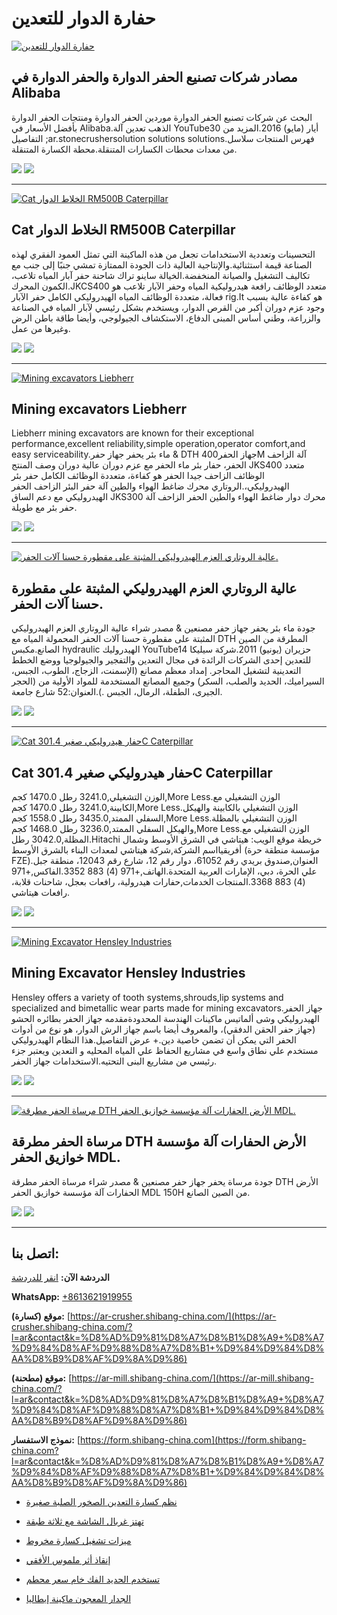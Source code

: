 # حفارة الدوار للتعدين

<a href="https://swt.shibang-china.com/?l=ar&img&k=%D8%AD%D9%81%D8%A7%D8%B1%D8%A9+%D8%A7%D9%84%D8%AF%D9%88%D8%A7%D8%B1+%D9%84%D9%84%D8%AA%D8%B9%D8%AF%D9%8A%D9%86" target="_blank">![حفارة الدوار للتعدين](http://static.shibang-china.com/all-800x300/369.jpg)</a>

## مصادر شركات تصنيع الحفر الدوارة والحفر الدوارة في Alibaba
البحث عن شركات تصنيع الحفر الدوارة موردين الحفر الدوارة ومنتجات الحفر الدوارة بأفضل الأسعار في Alibaba.الذهب تعدين آلة YouTube30 أيار (مايو) 2016.المزيد من التفاصيل ;ar.stonecrushersolution solutions solutions.فهرس المنتجات سلاسل من معدات محطات الكسارات المتنقلة.محطة الكسارة المتنقلة.


<a href="https://whatsapp.shibangsoft.com/WhatsApp.php" target="_blank" title="WhatsApp">![](http://static.shibang-china.com/icon/whatsapp.png)</a> <a href="https://swt.shibang-china.com/?l=ar&icon&k=%D8%AD%D9%81%D8%A7%D8%B1%D8%A9+%D8%A7%D9%84%D8%AF%D9%88%D8%A7%D8%B1+%D9%84%D9%84%D8%AA%D8%B9%D8%AF%D9%8A%D9%86" target="_blank">![](http://static.shibang-china.com/icon/chat-ar.png)</a>

---

<a href="https://swt.shibang-china.com/?l=ar&img&k=%D8%AD%D9%81%D8%A7%D8%B1%D8%A9+%D8%A7%D9%84%D8%AF%D9%88%D8%A7%D8%B1+%D9%84%D9%84%D8%AA%D8%B9%D8%AF%D9%8A%D9%86" target="_blank">![Cat الخلاط الدوار RM500B Caterpillar](http://static.shibang-china.com/all-800x300/52.jpg)</a>

## Cat الخلاط الدوار RM500B Caterpillar
التحسينات وتعددية الاستخدامات تجعل من هذه الماكينة التي تمثل العمود الفقري لهذه الصناعة قيمة استثنائية.والإنتاجية العالية ذات الجودة الممتازة تمشي جنبًا إلى جنب مع تكاليف التشغيل والصيانة المنخفضة.الخيالة ساينو تراك شاحنة حفر آبار المياه تلاعب، الكمون المحرك.JKCS400 متعدد الوظائف رافعة هيدروليكية المياه وحفر الآبار تلاعب هو فعالة، متعددة الوظائف المياه الهيدروليكي الكامل حفر الآبار rig.It هو كفاءة عالية بسبب وجود عزم دوران أكبر من القرص الدوار، ويستخدم بشكل رئيسي لآبار المياه في الصناعة والزراعة، وطني أساس المبنى الدفاع، الاستكشاف الجيولوجي، وأيضا طاقة باطن الرض وغيرها من عمل.


<a href="https://whatsapp.shibangsoft.com/WhatsApp.php" target="_blank" title="WhatsApp">![](http://static.shibang-china.com/icon/whatsapp.png)</a> <a href="https://swt.shibang-china.com/?l=ar&icon&k=%D8%AD%D9%81%D8%A7%D8%B1%D8%A9+%D8%A7%D9%84%D8%AF%D9%88%D8%A7%D8%B1+%D9%84%D9%84%D8%AA%D8%B9%D8%AF%D9%8A%D9%86" target="_blank">![](http://static.shibang-china.com/icon/chat-ar.png)</a>

---

<a href="https://swt.shibang-china.com/?l=ar&img&k=%D8%AD%D9%81%D8%A7%D8%B1%D8%A9+%D8%A7%D9%84%D8%AF%D9%88%D8%A7%D8%B1+%D9%84%D9%84%D8%AA%D8%B9%D8%AF%D9%8A%D9%86" target="_blank">![Mining excavators Liebherr](http://static.shibang-china.com/all-800x300/328.jpg)</a>

## Mining excavators Liebherr
Liebherr mining excavators are known for their exceptional performance,excellent reliability,simple operation,operator comfort,and easy serviceability.ماء بئر يحفر جهاز حفر &amp; DTH جهاز الحفر400M آلة الزاحف الحفر، حفار بئر ماء الحفر مع عزم دوران عالية دوران وصف المنتج JKS400 متعدد الوظائف الزاحف جيدا الحفر هو كفاءة، متعددة الوظائف الكامل حفر بئر الهيدروليكي،.الروتاري محرك ضاغط الهواء والطين آلة حفر البئر الزاحف الحفر الهيدروليكي مع دعم الساق JKS300 محرك دوار ضاغط الهواء والطين الحفر الزاحف آلة حفر بئر مع طويلة.


<a href="https://whatsapp.shibangsoft.com/WhatsApp.php" target="_blank" title="WhatsApp">![](http://static.shibang-china.com/icon/whatsapp.png)</a> <a href="https://swt.shibang-china.com/?l=ar&icon&k=%D8%AD%D9%81%D8%A7%D8%B1%D8%A9+%D8%A7%D9%84%D8%AF%D9%88%D8%A7%D8%B1+%D9%84%D9%84%D8%AA%D8%B9%D8%AF%D9%8A%D9%86" target="_blank">![](http://static.shibang-china.com/icon/chat-ar.png)</a>

---

<a href="https://swt.shibang-china.com/?l=ar&img&k=%D8%AD%D9%81%D8%A7%D8%B1%D8%A9+%D8%A7%D9%84%D8%AF%D9%88%D8%A7%D8%B1+%D9%84%D9%84%D8%AA%D8%B9%D8%AF%D9%8A%D9%86" target="_blank">![عالية الروتاري العزم الهيدروليكي المثبتة على مقطورة حسنا آلات الحفر.](http://static.shibang-china.com/all-800x300/1428.jpg)</a>

## عالية الروتاري العزم الهيدروليكي المثبتة على مقطورة حسنا آلات الحفر.
جودة ماء بئر يحفر جهاز حفر مصنعين &amp; مصدر شراء عالية الروتاري العزم الهيدروليكي المثبتة على مقطورة حسنا آلات الحفر المحمولة المياه مع DTH المطرقة من الصين الصانع.مكبس hydraulic الهيدروليك YouTube14 حزيران (يونيو) 2011.شركة سيليكا للتعدين إحدى الشركات الرائدة فى مجال التعدين والتفجير والجيولوجيا ووضع الخطط التعدينية لتشغيل المحاجر. إمداد معظم مصانع (الإسمنت، الزجاج، الطوب، الجبس، السيراميك، الحديد والصلب، السكر) وجميع المصانع المستخدمة للمواد الأولية من (الحجر الجيرى، الطفلة، الرمال، الجبس .).العنوان:52 شارع جامعة.


<a href="https://whatsapp.shibangsoft.com/WhatsApp.php" target="_blank" title="WhatsApp">![](http://static.shibang-china.com/icon/whatsapp.png)</a> <a href="https://swt.shibang-china.com/?l=ar&icon&k=%D8%AD%D9%81%D8%A7%D8%B1%D8%A9+%D8%A7%D9%84%D8%AF%D9%88%D8%A7%D8%B1+%D9%84%D9%84%D8%AA%D8%B9%D8%AF%D9%8A%D9%86" target="_blank">![](http://static.shibang-china.com/icon/chat-ar.png)</a>

---

<a href="https://swt.shibang-china.com/?l=ar&img&k=%D8%AD%D9%81%D8%A7%D8%B1%D8%A9+%D8%A7%D9%84%D8%AF%D9%88%D8%A7%D8%B1+%D9%84%D9%84%D8%AA%D8%B9%D8%AF%D9%8A%D9%86" target="_blank">![Cat حفار هيدروليكي صغير 301.4C Caterpillar](http://static.shibang-china.com/all-800x300/388.jpg)</a>

## Cat حفار هيدروليكي صغير 301.4C Caterpillar
الوزن التشغيلي,3241.0 رطل 1470.0 كجم,More Less.الوزن التشغيلي مع الكابينة,3241.0 رطل 1470.0 كجم,More Less.الوزن التشغيلي بالكابينة والهيكل السفلي الممتد,3435.0 رطل 1558.0 كجم,More Less.الوزن التشغيلي بالمظلة والهيكل السفلي الممتد,3236.0 رطل 1468.0 كجم,More Less.الوزن التشغيلي مع المظلة,3042.0 رطل.Hitachi خريطة موقع الويب: هيتاشي في الشرق الأوسط وشمال أفريقيااسم الشركة,شركة هيتاشي لمعدات البناء بالشرق الأوسط (مؤسسة منطقة حرة FZE).العنوان,صندوق بريدي رقم 61052، دوار رقم 12، شارع رقم 12043، منطقة جبل علي الحرة، دبي، الإمارات العربية المتحدة.الهاتف,+971 (4) 883 3352.الفاكس,+971 (4) 883 3368.المنتجات الخدمات,حفارات هيدرولية، رافعات بعجل، شاحنات قلابة، رافعات هيتاشي.


<a href="https://whatsapp.shibangsoft.com/WhatsApp.php" target="_blank" title="WhatsApp">![](http://static.shibang-china.com/icon/whatsapp.png)</a> <a href="https://swt.shibang-china.com/?l=ar&icon&k=%D8%AD%D9%81%D8%A7%D8%B1%D8%A9+%D8%A7%D9%84%D8%AF%D9%88%D8%A7%D8%B1+%D9%84%D9%84%D8%AA%D8%B9%D8%AF%D9%8A%D9%86" target="_blank">![](http://static.shibang-china.com/icon/chat-ar.png)</a>

---

<a href="https://swt.shibang-china.com/?l=ar&img&k=%D8%AD%D9%81%D8%A7%D8%B1%D8%A9+%D8%A7%D9%84%D8%AF%D9%88%D8%A7%D8%B1+%D9%84%D9%84%D8%AA%D8%B9%D8%AF%D9%8A%D9%86" target="_blank">![Mining Excavator Hensley Industries](http://static.shibang-china.com/all-800x300/1253.jpg)</a>

## Mining Excavator Hensley Industries
Hensley offers a variety of tooth systems,shrouds,lip systems and specialized and bimetallic wear parts made for mining excavators.جهاز الحفر الهيدروليكي وشى ألماتيس ماكينات الهندسة المحدودةمقدمه جهاز الحفر بطائره الحشو (جهاز حفر الحقن الدفقي)، والمعروف أيضا باسم جهاز الرش الدوار، هو نوع من أدوات الحفر التي يمكن أن تضمن خاصية دين.+ عرض التفاصيل.هذا النظام الهيدروليكي مستخدم علي نطاق واسع في مشاريع الحفاظ علي المياه المحليه و التعدين ويعتبر جزء رئيسي من مشاريع البنى التحتيه.الاستخدامات جهاز الحفر.


<a href="https://whatsapp.shibangsoft.com/WhatsApp.php" target="_blank" title="WhatsApp">![](http://static.shibang-china.com/icon/whatsapp.png)</a> <a href="https://swt.shibang-china.com/?l=ar&icon&k=%D8%AD%D9%81%D8%A7%D8%B1%D8%A9+%D8%A7%D9%84%D8%AF%D9%88%D8%A7%D8%B1+%D9%84%D9%84%D8%AA%D8%B9%D8%AF%D9%8A%D9%86" target="_blank">![](http://static.shibang-china.com/icon/chat-ar.png)</a>

---

<a href="https://swt.shibang-china.com/?l=ar&img&k=%D8%AD%D9%81%D8%A7%D8%B1%D8%A9+%D8%A7%D9%84%D8%AF%D9%88%D8%A7%D8%B1+%D9%84%D9%84%D8%AA%D8%B9%D8%AF%D9%8A%D9%86" target="_blank">![مرساة الحفر مطرقة DTH الأرض الحفارات آلة مؤسسة خوازيق الحفر MDL.](http://static.shibang-china.com/all-800x300/1400.jpg)</a>

## مرساة الحفر مطرقة DTH الأرض الحفارات آلة مؤسسة خوازيق الحفر MDL.
جودة مرساة يحفر جهاز حفر مصنعين &amp; مصدر شراء مرساة الحفر مطرقة DTH الأرض الحفارات آلة مؤسسة خوازيق الحفر MDL 150H من الصين الصانع.

<a href="https://whatsapp.shibangsoft.com/WhatsApp.php" target="_blank" title="WhatsApp">![](http://static.shibang-china.com/icon/whatsapp.png)</a> <a href="https://swt.shibang-china.com/?l=ar&icon&k=%D8%AD%D9%81%D8%A7%D8%B1%D8%A9+%D8%A7%D9%84%D8%AF%D9%88%D8%A7%D8%B1+%D9%84%D9%84%D8%AA%D8%B9%D8%AF%D9%8A%D9%86" target="_blank">![](http://static.shibang-china.com/icon/chat-ar.png)</a>

---
## اتصل بنا:

**الدردشة الآن:** [انقر للدردشة](https://swt.shibang-china.com?l=ar&contact&k=%D8%AD%D9%81%D8%A7%D8%B1%D8%A9+%D8%A7%D9%84%D8%AF%D9%88%D8%A7%D8%B1+%D9%84%D9%84%D8%AA%D8%B9%D8%AF%D9%8A%D9%86)

**WhatsApp:**  [+8613621919955](https://whatsapp.shibangsoft.com/WhatsApp.php)

**موقع (كسارة):** [https://ar-crusher.shibang-china.com/](https://ar-crusher.shibang-china.com/?l=ar&contact&k=%D8%AD%D9%81%D8%A7%D8%B1%D8%A9+%D8%A7%D9%84%D8%AF%D9%88%D8%A7%D8%B1+%D9%84%D9%84%D8%AA%D8%B9%D8%AF%D9%8A%D9%86)

**موقع (مطحنة):** [https://ar-mill.shibang-china.com/](https://ar-mill.shibang-china.com/?l=ar&contact&k=%D8%AD%D9%81%D8%A7%D8%B1%D8%A9+%D8%A7%D9%84%D8%AF%D9%88%D8%A7%D8%B1+%D9%84%D9%84%D8%AA%D8%B9%D8%AF%D9%8A%D9%86)

**نموذج الاستفسار:** [https://form.shibang-china.com](https://form.shibang-china.com?l=ar&contact&k=%D8%AD%D9%81%D8%A7%D8%B1%D8%A9+%D8%A7%D9%84%D8%AF%D9%88%D8%A7%D8%B1+%D9%84%D9%84%D8%AA%D8%B9%D8%AF%D9%8A%D9%86)

* [نظم كسارة التعدين الصخور الصلبة صغيرة](../28/%D9%86%D8%B8%D9%85%20%D9%83%D8%B3%D8%A7%D8%B1%D8%A9%20%D8%A7%D9%84%D8%AA%D8%B9%D8%AF%D9%8A%D9%86%20%D8%A7%D9%84%D8%B5%D8%AE%D9%88%D8%B1%20%D8%A7%D9%84%D8%B5%D9%84%D8%A8%D8%A9%20%D8%B5%D8%BA%D9%8A%D8%B1%D8%A9.md)

* [تهتز غربال الشاشة مع ثلاثة طبقة](../28/%D8%AA%D9%87%D8%AA%D8%B2%20%D8%BA%D8%B1%D8%A8%D8%A7%D9%84%20%D8%A7%D9%84%D8%B4%D8%A7%D8%B4%D8%A9%20%D9%85%D8%B9%20%D8%AB%D9%84%D8%A7%D8%AB%D8%A9%20%D8%B7%D8%A8%D9%82%D8%A9.md)

* [ميزات تشغيل كسارة مخروط](../30/%D9%85%D9%8A%D8%B2%D8%A7%D8%AA%20%D8%AA%D8%B4%D8%BA%D9%8A%D9%84%20%D9%83%D8%B3%D8%A7%D8%B1%D8%A9%20%D9%85%D8%AE%D8%B1%D9%88%D8%B7.md)

* [إنقاذ أثر ملموس الأفقي](../27/%D8%A5%D9%86%D9%82%D8%A7%D8%B0%20%D8%A3%D8%AB%D8%B1%20%D9%85%D9%84%D9%85%D9%88%D8%B3%20%D8%A7%D9%84%D8%A3%D9%81%D9%82%D9%8A.md)

* [تستخدم الحديد الفك خام سعر محطم](../27/%D8%AA%D8%B3%D8%AA%D8%AE%D8%AF%D9%85%20%D8%A7%D9%84%D8%AD%D8%AF%D9%8A%D8%AF%20%D8%A7%D9%84%D9%81%D9%83%20%D8%AE%D8%A7%D9%85%20%D8%B3%D8%B9%D8%B1%20%D9%85%D8%AD%D8%B7%D9%85.md)

* [الجدار المعجون ماكينة إيطاليا](../26/%D8%A7%D9%84%D8%AC%D8%AF%D8%A7%D8%B1%20%D8%A7%D9%84%D9%85%D8%B9%D8%AC%D9%88%D9%86%20%D9%85%D8%A7%D9%83%D9%8A%D9%86%D8%A9%20%D8%A5%D9%8A%D8%B7%D8%A7%D9%84%D9%8A%D8%A7.md)